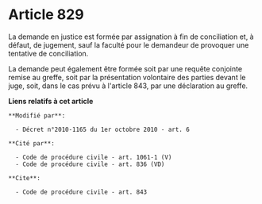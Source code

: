 # Article 829

La demande en justice est formée par assignation à fin de conciliation et, à défaut, de jugement, sauf la faculté pour le
demandeur de provoquer une tentative de conciliation. 

La demande peut également être formée soit par une requête conjointe remise au greffe, soit par la présentation volontaire
des parties devant le juge, soit, dans le cas prévu à l'article 843, par une déclaration au greffe.

**Liens relatifs à cet article**

	**Modifié par**:

	  - Décret n°2010-1165 du 1er octobre 2010 - art. 6

	**Cité par**:

	  - Code de procédure civile - art. 1061-1 (V)
	  - Code de procédure civile - art. 836 (VD)

	**Cite**:

	  - Code de procédure civile - art. 843
